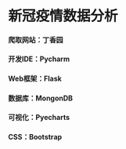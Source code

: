 # 新冠疫情数据分析
#### 爬取网站：丁香园
#### 开发IDE：Pycharm
#### Web框架：Flask
#### 数据库：MongonDB
#### 可视化：Pyecharts
#### CSS：Bootstrap
